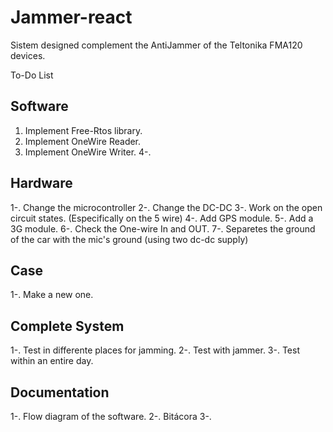 # Jammer-react
Sistem designed complement the AntiJammer of the Teltonika FMA120 devices.

To-Do List

## Software
1. Implement Free-Rtos library.
2. Implement OneWire Reader.
3. Implement OneWire Writer.
4-.

## Hardware
1-. Change the microcontroller
2-. Change the DC-DC
3-. Work on the open circuit states. (Especifically on the 5 wire)
4-. Add GPS module.
5-. Add a 3G module.
6-. Check the One-wire In and OUT.
7-. Separetes the ground of the car with the mic's ground (using two dc-dc supply)
## Case
1-. Make a new one.

## Complete System
1-. Test in differente places for jamming.
2-. Test with jammer.
3-. Test within  an entire day.


## Documentation
1-. Flow diagram of the software.
2-. Bitácora
3-. 
